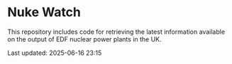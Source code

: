 # Nuke Watch

This repository includes code for retrieving the latest information available on the output of EDF nuclear power plants in the UK.

Last updated: 2025-06-16 23:15